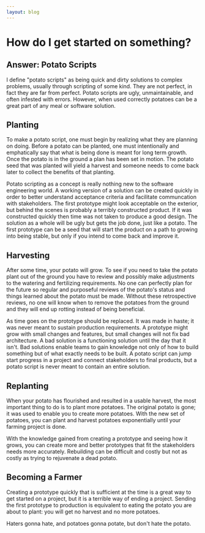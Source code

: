 ```yaml
---
layout: blog
---
```


# How do I get started on something?

## Answer: **Potato Scripts**

I define "potato scripts" as being quick and dirty solutions to complex problems, usually through scripting of some kind. They are not perfect, in fact they are far from perfect. Potato scripts are ugly, unmaintainable, and often infested with errors. However, when used correctly potatoes can be a great part of any meal or software solution.

## Planting

To make a potato script, one must begin by realizing what they are planning on doing. Before a potato can be planted, one must intentionally and emphatically say that what is being done is meant for long term growth. Once the potato is in the ground a plan has been set in motion. The potato seed that was planted will yield a harvest and someone needs to come back later to collect the benefits of that planting.

Potato scripting as a concept is really nothing new to the software engineering world. A working version of a solution can be created quickly in order to better understand acceptance criteria and facilitate communcation with stakeholders. The first prototype might look acceptable on the exterior, but behind the scenes is probably a terribly constructed product. If it was constructed quickly then time was not taken to produce a good design. The solution as a whole will be ugly but gets the job done, just like a potato. The first prototype can be a seed that will start the product on a path to growing into being stable, but only if you intend to come back and improve it.

## Harvesting

After some time, your potato will grow. To see if you need to take the potato plant out of the ground you have to review and possibly make adjustments to the watering and fertilizing requirements. No one can perfectly plan for the future so regular and purposeful reviews of the potato's status and things learned about the potato must be made. Without these retrospective reviews, no one will know when to remove the potatoes from the ground and they will end up rotting instead of being beneficial.

As time goes on the prototype should be replaced. It was made in haste; it was never meant to sustain production requirements. A prototype might grow with small changes and features, but small changes will not fix bad architecture. A bad solution is a functioning solution until the day that it isn't. Bad solutions enable teams to gain knowledge not only of how to build something but of what exactly needs to be built. A potato script can jump start progress in a project and connect stakeholders to final products, but a potato script is never meant to contain an entire solution.

## Replanting

When your potato has flourished and resulted in a usable harvest, the most important thing to do is to plant more potatoes. The original potato is gone; it was used to enable you to create more potatoes. With the new set of potatoes, you can plant and harvest potatoes exponentially until your farming project is done.

With the knowledge gained from creating a prototype and seeing how it grows, you can create more and better prototypes that fit the stakeholders needs more accurately. Rebuilding can be difficult and costly but not as costly as trying to rejuvenate a dead potato.

## Becoming a Farmer

Creating a prototype quickly that is sufficient at the time is a great way to get started on a project, but it is a terrible way of ending a project. Sending the first prototype to production is equivalent to eating the potato you are about to plant: you will get no harvest and no more potatoes.

Haters gonna hate, and potatoes gonna potate, but don't hate the potato.
